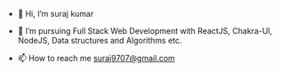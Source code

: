 - 👋 Hi, I’m suraj kumar

- 🌱 I’m pursuing Full Stack Web Development with ReactJS, Chakra-UI, NodeJS, Data structures and Algorithms etc.

- 📫 How to reach me suraj9707@gmail.com

<!---
surajwithps/surajwithps is a ✨ special ✨ repository because its `README.md` (this file) appears on your GitHub profile.
You can click the Preview link to take a look at your changes.
--->
